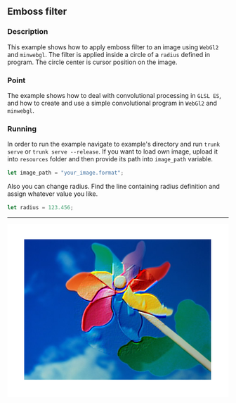 ## Emboss filter

### Description

This example shows how to apply emboss filter to an image using `WebGl2` and `minwebgl`.
The filter is applied inside a circle of a `radius` defined in program. The circle center is
cursor position on the image.

### Point

The example shows how to deal with convolutional processing in `GLSL ES`, and how to create and use a
simple convolutional program in `WebGl2` and `minwebgl`.

### Running

In order to run the example navigate to example's directory and run `trunk serve` or `trunk serve --release`.
If you want to load own image, upload it into `resources` folder and then provide its path into `image_path`
variable.

``` rust
let image_path = "your_image.format";
```

Also you can change radius. Find the line containing radius definition and assign whatever value you like.

``` rust
let radius = 123.456;
```

---

![showcase](showcase.png)
